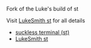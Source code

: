 Fork of the Luke's build of st

Visit [LukeSmith st](https://github.com/LukeSmithxyz/st) for all details

- [suckless terminal (st)](https://st.suckless.org/)
- [LukeSmith st](https://github.com/LukeSmithxyz/st)
